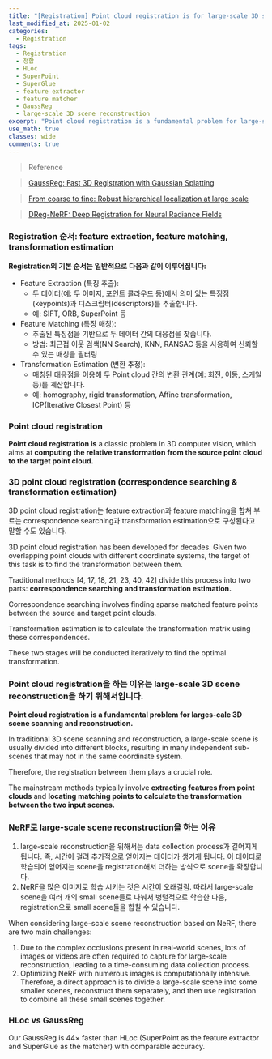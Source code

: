 ```yaml
---
title: "[Registration] Point cloud registration is for large-scale 3D scene reconstruction"
last_modified_at: 2025-01-02
categories:
  - Registration
tags:
  - Registration
  - 정합
  - HLoc
  - SuperPoint
  - SuperGlue
  - feature extractor
  - feature matcher
  - GaussReg
  - large-scale 3D scene reconstruction
excerpt: "Point cloud registration is a fundamental problem for large-scale 3D scene scanning and reconstruction"
use_math: true
classes: wide
comments: true
---
```


> Reference

> [GaussReg: Fast 3D Registration with Gaussian Splatting](https://www.ecva.net/papers/eccv_2024/papers_ECCV/papers/02380.pdf)

> [From coarse to fine: Robust hierarchical localization at large scale](https://openaccess.thecvf.com/content_CVPR_2019/papers/Sarlin_From_Coarse_to_Fine_Robust_Hierarchical_Localization_at_Large_Scale_CVPR_2019_paper.pdf)

> [DReg-NeRF: Deep Registration for Neural Radiance Fields](https://openaccess.thecvf.com/content/ICCV2023/papers/Chen_DReg-NeRF_Deep_Registration_for_Neural_Radiance_Fields_ICCV_2023_paper.pdf)

### Registration 순서: feature extraction, feature matching, transformation estimation

**Registration의 기본 순서는 일반적으로 다음과 같이 이루어집니다:**

- Feature Extraction (특징 추출):
  - 두 데이터(예: 두 이미지, 포인트 클라우드 등)에서 의미 있는 특징점(keypoints)과 디스크립터(descriptors)를 추출합니다.
  - 예: SIFT, ORB, SuperPoint 등
- Feature Matching (특징 매칭):
  - 추출된 특징점을 기반으로 두 데이터 간의 대응점을 찾습니다.
  - 방법: 최근접 이웃 검색(NN Search), KNN, RANSAC 등을 사용하여 신뢰할 수 있는 매칭을 필터링
- Transformation Estimation (변환 추정):
  - 매칭된 대응점을 이용해 두 Point cloud 간의 변환 관계(예: 회전, 이동, 스케일 등)를 계산합니다.
  - 예: homography, rigid transformation, Affine transformation, ICP(Iterative Closest Point) 등
 
### Point cloud registration

**Point cloud registration is** a classic problem in 3D computer vision, which aims at **computing the relative transformation from the source point cloud to the target point cloud.**
 
### 3D point cloud registration (correspondence searching & transformation estimation)

3D point cloud registration는 feature extraction과 feature matching을 합쳐 부르는 correspondence searching과 transformation estimation으로 구성된다고 말할 수도 있습니다.

3D point cloud registration has been developed for decades. Given two overlapping point clouds with different coordinate systems, the target of this task is to find the transformation between them. 

Traditional methods [4, 17, 18, 21, 23, 40, 42] divide this process into two parts: **correspondence searching and transformation estimation.**

Correspondence searching involves finding sparse matched feature points between the source and target point clouds. 

Transformation estimation is to calculate the transformation matrix using these correspondences.

These two stages will be conducted iteratively to find the optimal transformation.

### Point cloud registration을 하는 이유는 large-scale 3D scene reconstruction을 하기 위해서입니다.

**Point cloud registration is a fundamental problem for larges-cale 3D scene scanning and reconstruction.**

In traditional 3D scene scanning and reconstruction, a large-scale scene is usually divided into different blocks, resulting in many independent sub-scenes that may not in the same coordinate system. 

Therefore, the registration between them plays a crucial role.

The mainstream methods typically involve **extracting features from point clouds** and **locating matching points to calculate the transformation between the two input scenes.**

### NeRF로 large-scale scene reconstruction을 하는 이유

1. large-scale reconstruction을 위해서는 data collection process가 길어지게 됩니다. 즉, 시간이 걸려 추가적으로 얻어지는 데이터가 생기게 됩니다. 이 데이터로 학습되어 얻어지는 scene을 registration해서 더하는 방식으로 scene을 확장합니다.
2. NeRF을 많은 이미지로 학습 시키는 것은 시간이 오래걸림. 따라서 large-scale scene을 여러 개의 small scene들로 나눠서 병렬적으로 학습한 다음, registration으로 small scene들을 합칠 수 있습니다.

When considering large-scale scene reconstruction based on NeRF, there are two main challenges: 

1. Due to the complex occlusions present in real-world scenes, lots of images or videos are often required to capture for large-scale reconstruction, leading to a time-consuming data collection process. 
2. Optimizing NeRF with numerous images is computationally intensive. Therefore, a direct approach is to divide a large-scale scene into some smaller scenes, reconstruct them separately, and then use registration to combine all these small scenes together.

### HLoc vs GaussReg

Our GaussReg is 44× faster than HLoc (SuperPoint as the feature extractor and SuperGlue as the matcher) with comparable accuracy.
